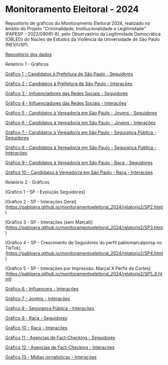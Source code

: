 # Monitoramento Eleitoral - 2024 
Repositório de gráficos do Monitoramento Eleitoral 2024, realizado no âmbito do Projeto "Criminalidade, Institucionalidade e Legitimidade" (FAPESP - 2022/09091-8), pelo Observatório da Legitimidade Democrática (OBLED) do Núcleo de Estudos da Violência da Universidade de São Paulo (NEV/USP).


[Repositório dos dados](https://osf.io/wjpn5/?view_only=50b6efbea00b4117aaa81ea5d9dc0be2)

Relatório 1 - Gráficos

[Gráfico 1 - Candidatos à Prefeitura de São Paulo - Seguidores](https://pabloera.github.io/monitoramentoeleitoral_2024/relatorio1/SP1_bar_fans.html)

[Gráfico 2 - Candidatos à Prefeitura de São Paulo - Interações](https://pabloera.github.io/monitoramentoeleitoral_2024/relatorio1/SP1_INT.html)

[Gráfico 3 - Influenciadores das Redes Sociais - Seguidores](https://pabloera.github.io/monitoramentoeleitoral_2024/relatorio1/INFLU_bar.html)

[Gráfico 4 - Influenciadores das Redes Sociais - Interações](https://pabloera.github.io/monitoramentoeleitoral_2024/relatorio1/INFLU_INT.html)

[Gráfico 5 - Candidatos à Vereador/a em São Paulo - Jovens - Seguidores](https://pabloera.github.io/monitoramentoeleitoral_2024/relatorio1/JOVENS_bar.html)

[Gráfico 6 - Candidatos à Vereador/a em São Paulo - Jovens - Interações](https://pabloera.github.io/monitoramentoeleitoral_2024/relatorio1/JOVENS_INT.html)

[Gráfico 7 - Candidatos à Vereador/a em São Paulo - Segurança Pública - Seguidores](https://pabloera.github.io/monitoramentoeleitoral_2024/relatorio1/SEGURANCA_bar.html)

[Gráfico 8 - Candidatos à Vereador/a em São Paulo - Segurança Pública - Interações](https://pabloera.github.io/monitoramentoeleitoral_2024/relatorio1/SEGURANCA_INT.html)

[Gráfico 9 - Candidatos à Vereador/a em São Paulo - Raça - Seguidores](https://pabloera.github.io/monitoramentoeleitoral_2024/relatorio1/RACA_BAR.html)

[Gráfico 10 - Candidatos à Vereador/a em São Paulo - Raça - Interações](https://pabloera.github.io/monitoramentoeleitoral_2024/relatorio1/RACA_INTER.html)

Relatório 2 - Gráficos

[Gráfico 1 - SP - Evolução Seguidores]

[Gráfico 2 - SP - Interações Geral]
(https://pabloera.github.io/monitoramentoeleitoral_2024/relatorio2/SP2.html)

[Gráfico 3 - SP - Interações (sem Marçal)]
(https://pabloera.github.io/monitoramentoeleitoral_2024/relatorio2/SP3.html)

[Gráfico 4 - SP - Crescimento de Seguidores do perfil pablomarcalporsp no TikTok]
(https://pabloera.github.io/monitoramentoeleitoral_2024/relatorio2/SP4.html)

[Gráfico 5 - SP -  Interações por Impressão: Marçal X Perfis de Cortes]
(https://pabloera.github.io/monitoramentoeleitoral_2024/relatorio2/SP5_6.html)


[Gráfico 6 - Influencers - Interações](https://pabloera.github.io/monitoramentoeleitoral_2024/relatorio2/influencers_int.html)

[Gráfico 7 - Jovens - Interações](https://pabloera.github.io/monitoramentoeleitoral_2024/relatorio2/JOVENS_INT_BarGraph.html)

[Gráfico 8 - Segurança Pública - Interações](https://pabloera.github.io/monitoramentoeleitoral_2024/relatorio2/SEGURANCA_INT_Bargraph.html)

[Gráfico 9 - Raça - Seguidores](https://pabloera.github.io/monitoramentoeleitoral_2024/relatorio2/RACA_BAR.html)

[Gráfico 10 - Raça - Interações](https://pabloera.github.io/monitoramentoeleitoral_2024/relatorio2/RACA_INTER_BAR_Graph.html)

[Gráfico 11 - Agencias de Fact-Checking - Seguidores](https://pabloera.github.io/monitoramentoeleitoral_2024/relatorio2/FC_seguidores.html)

[Gráfico 12 - Agencias de Fact-Checking - Interações](https://pabloera.github.io/monitoramentoeleitoral_2024/relatorio2/FC_interac%CC%A7o%CC%83es.html)

[Gráfico 13 - Mídias jornalísticas - Interações](https://pabloera.github.io/monitoramentoeleitoral_2024/relatorio2/Media_INTER_BAR_Graph.html)
